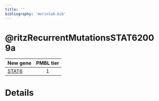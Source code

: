```yaml
---
title: ''
bibliography: 'morinlab.bib'
---
```


# @ritzRecurrentMutationsSTAT62009a
|New gene|PMBL tier|
|:-|:-:|
|[STAT6](STAT6)|1 |

# Details

